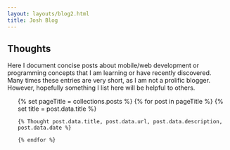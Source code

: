 ```yaml
---
layout: layouts/blog2.html
title: Josh Blog
---
```

## Thoughts

Here I document concise posts about mobile/web development or programming concepts that I am learning or have recently discovered. Many times these entries are very short, as I am not a prolific blogger. However, hopefully something I list here will be helpful to others.

<ul>
    {% set pageTitle = collections.posts %}
    {% for post in pageTitle %}
    <!-- <li><a href="{{post.url}}">{{ post.data.title }}</a></li> -->
    {% set title = post.data.title %}

    {% Thought post.data.title, post.data.url, post.data.description, post.data.date %}

    {% endfor %}
</ul>